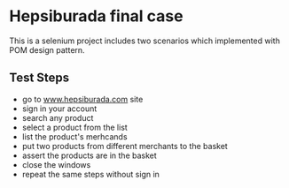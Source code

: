 #  Hepsiburada final case 
   This is a selenium project includes two scenarios which implemented with POM design pattern. 
## Test Steps
- go to www.hepsiburada.com site
- sign in your account
- search any product
- select a product from the list
- list the product's merhcands
- put two products from different merchants to the basket
- assert the products are in the basket
- close the windows
- repeat the same steps without sign in 

